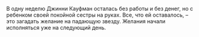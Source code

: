 <!--2025-10-19 11:31:45--><!--pdate:2019-->
В одну неделю Джинни Кауфман осталась без работы и без денег, но с ребенком своей покойной сестры на руках. Все, что ей оставалось, – это загадать желание на падающую звезду. Желания начали исполняться уже на следующий день.